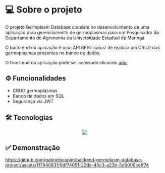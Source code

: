 # 💻 Sobre o projeto

O projeto Germplasm Database consiste no desenvolvimento de uma aplicação para gerenciamento de germoplasmas para um Pesquisador do Departamento de Agronomia da Universidade Estadual de Maringá.

O back-end da aplicação é uma API REST capaz de realizar um CRUD dos germoplasmas presentes no banco de dados.

O front-end da aplicação pode ser acessado clicando <a href="https://github.com/gabrielscapim/frontend-germplasm-database-project" target="_blank">aqui</a>.

## ⚙️ Funcionalidades

- CRUD germoplasmas
- Banco de dados em SQL
- Segurança via JWT

## 🛠 Tecnologias

<p align="center">
  <a href="https://skillicons.dev">
    <img src="https://skillicons.dev/icons?i=git,java,spring" />
  </a>
</p>

## ✅ Demonstração

https://github.com/gabrielscapim/backend-germplasm-database-project/assets/117940631/9df74051-22da-40c3-a23b-5d9009ceff74
